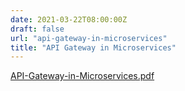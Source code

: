 ```yaml
---
date: 2021-03-22T08:00:00Z
draft: false
url: "api-gateway-in-microservices"
title: "API Gateway in Microservices"
---
```


[API-Gateway-in-Microservices.pdf](https://github.com/juzhiyuan/juzhiyuan/files/8129413/API-Gateway-in-Microservices.pdf)
